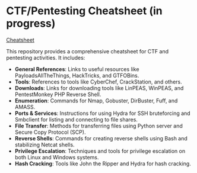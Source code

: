 # CTF/Pentesting Cheatsheet (in progress)

[Cheatsheet](https://github.com/michael-koll/cheatsheet/blob/main/sheet.md)

This repository provides a comprehensive cheatsheet for CTF and pentesting activities. It includes:

- **General References**: Links to useful resources like PayloadsAllTheThings, HackTricks, and GTFOBins.
- **Tools**: References to tools like CyberChef, CrackStation, and others.
- **Downloads**: Links for downloading tools like LinPEAS, WinPEAS, and PentestMonkey PHP Reverse Shell.
- **Enumeration**: Commands for Nmap, Gobuster, DirBuster, Fuff, and AMASS.
- **Ports & Services**: Instructions for using Hydra for SSH bruteforcing and Smbclient for listing and connecting to file shares.
- **File Transfer**: Methods for transferring files using Python server and Secure Copy Protocol (SCP).
- **Reverse Shells**: Commands for creating reverse shells using Bash and stabilizing Netcat shells.
- **Privilege Escalation**: Techniques and tools for privilege escalation on both Linux and Windows systems.
- **Hash Cracking**: Tools like John the Ripper and Hydra for hash cracking.
